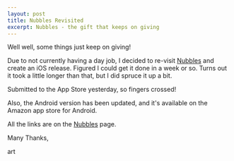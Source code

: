 ```yaml
---
layout: post
title: Nubbles Revisited
excerpt: Nubbles - the gift that keeps on giving
---
```



Well well, some things just keep on giving!

Due to not currently having a day job, I decided to re-visit [Nubbles](/nubbles) and create an iOS release. Figured I could get it done in a week or so.
Turns out it took a little longer than that, but I did spruce it up a bit.

Submitted to the App Store yesterday, so fingers crossed!

Also, the Android version has been updated, and it's available on the Amazon app store for Android.

All the links are on the [Nubbles](/nubbles) page.


Many Thanks,


art
